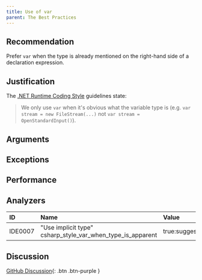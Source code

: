 ```yaml
---
title: Use of var
parent: The Best Practices
---
```


## Recommendation

Prefer `var` when the type is already mentioned on the right-hand side of a declaration expression.

## Justification

The [.NET Runtime Coding Style](https://github.com/dotnet/runtime/blob/master/docs/coding-guidelines/coding-style.md) guidelines state:

> We only use `var` when it's obvious what the variable type is (e.g. `var stream = new FileStream(...)` not `var stream = OpenStandardInput()`).

## Arguments

## Exceptions

## Performance

## Analyzers

| ID | Name | Value
|:-|:-|:-|
| IDE0007 | "Use implicit type"<br>csharp_style_var_when_type_is_apparent | true:suggestion |

## Discussion

[GitHub Discussion](https://github.com/kmgallahan/Style-as-Code/issues/3){: .btn .btn-purple }
